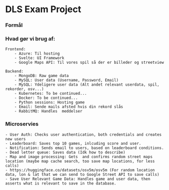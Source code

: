 # DLS Exam Project

### Formål

### Hvad gør vi brug af:
    Frontend: 
        - Azure: Til hosting
        - Svelte: UI Framework
        - Google Maps API: Til vores spil så der er billeder og streetview

    Backend:
        - MongoDB: Raw game data
        - MySQL: User data (Username, Password, Email)
        - MySQL: Ydeligere user data (Alt andet relevant userdata, spil, rekorder, osv...)
        - Kubernetes: To be continued...
        - Docker: To be continued...
        - Python sessions: Hosting game
        - Email: Sende mails afsted hvis din rekord slås
        - RabbitMQ: Handles  meddelser

    
### Microservies 
    - User Auth: Checks user authentication, both credentials and creates new users
    - Leaderboard: Saves top 10 games, inlcuding score and user.
    - Notification: Sends email to users, based on leaderboard conditions.
    - Dead letter queue: Saves data (Idk how to describe)
    - Map and image processing: Gets  and confirms random street maps location (maybe map cache search, too save map locations, for less calls)
    - https://huggingface.co/datasets/osv5m/osv5m (For random location data, lon & lat that we can send to Google Street API to save calls)
    - Save User Relevant Game Data: Handles game and user data, then asserts what is relevant to save in the database.



    